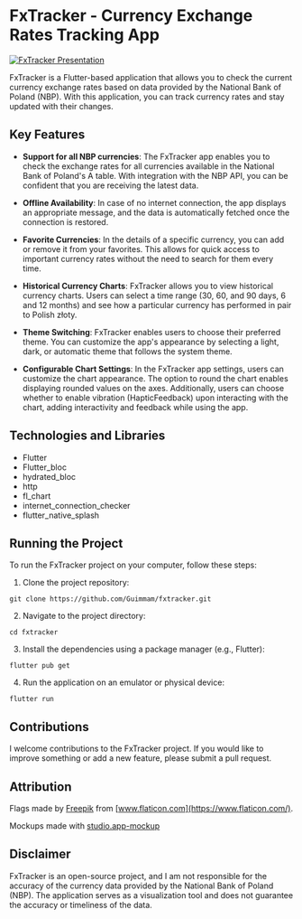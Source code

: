 # FxTracker - Currency Exchange Rates Tracking App

[![FxTracker Presentation](https://user-images.githubusercontent.com/77902674/235226926-eb08b9fa-6a5a-4a04-8414-4de19dbd7eb4.png)](https://github.com/Guimmam/fxtracker)

FxTracker is a Flutter-based application that allows you to check the current currency exchange rates based on data provided by the National Bank of Poland (NBP). With this application, you can track currency rates and stay updated with their changes.

## Key Features

- **Support for all NBP currencies**: The FxTracker app enables you to check the exchange rates for all currencies available in the National Bank of Poland's A table. With integration with the NBP API, you can be confident that you are receiving the latest data.

- **Offline Availability**: In case of no internet connection, the app displays an appropriate message, and the data is automatically fetched once the connection is restored.

- **Favorite Currencies**: In the details of a specific currency, you can add or remove it from your favorites. This allows for quick access to important currency rates without the need to search for them every time.

- **Historical Currency Charts**: FxTracker allows you to view historical currency charts. Users can select a time range (30, 60, and 90 days, 6 and 12 months) and see how a particular currency has performed in pair to Polish złoty.

- **Theme Switching**: FxTracker enables users to choose their preferred theme. You can customize the app's appearance by selecting a light, dark, or automatic theme that follows the system theme.

- **Configurable Chart Settings**: In the FxTracker app settings, users can customize the chart appearance. The option to round the chart enables displaying rounded values on the axes. Additionally, users can choose whether to enable vibration (HapticFeedback) upon interacting with the chart, adding interactivity and feedback while using the app.

## Technologies and Libraries

- Flutter
- Flutter_bloc
- hydrated_bloc
- http
- fl_chart
- internet_connection_checker
- flutter_native_splash

## Running the Project

To run the FxTracker project on your computer, follow these steps:

1. Clone the project repository:

```
git clone https://github.com/Guimmam/fxtracker.git
```

2. Navigate to the project directory:

```
cd fxtracker
```

3. Install the dependencies using a package manager (e.g., Flutter):

```
flutter pub get
```

4. Run the application on an emulator or physical device:

```
flutter run
```

## Contributions

I welcome contributions to the FxTracker project. If you would like to improve something or add a new feature, please submit a pull request.


## Attribution

Flags made by [Freepik](https://www.flaticon.com/packs/countrys-flags) from [www.flaticon.com](https://www.flaticon.com/).

Mockups made with [studio.app-mockup](https://studio.app-mockup.com/)

## Disclaimer

FxTracker is an open-source project, and I am not responsible for the accuracy of the currency data provided by the National Bank of Poland (NBP). The application serves as a visualization tool and does not guarantee the accuracy or timeliness of the data.

